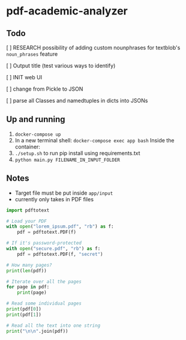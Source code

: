 # pdf-academic-analyzer

## Todo

[ ] RESEARCH possibility of adding custom nounphrases for textblob's `noun_phrases` feature

[ ] Output title (test various ways to identify)

[ ] INIT web UI

[ ] change from Pickle to JSON

[ ] parse all Classes and namedtuples in dicts into JSONs

## Up and running

1. `docker-compose up`
2. In a new terminal shell: `docker-compose exec app bash`
Inside the container:
3. `./setup.sh` to run pip install using requirements.txt
4. `python main.py FILENAME_IN_INPUT_FOLDER`


## Notes

- Target file must be put inside `app/input`
- currently only takes in PDF files

```python
import pdftotext

# Load your PDF
with open("lorem_ipsum.pdf", "rb") as f:
    pdf = pdftotext.PDF(f)

# If it's password-protected
with open("secure.pdf", "rb") as f:
    pdf = pdftotext.PDF(f, "secret")

# How many pages?
print(len(pdf))

# Iterate over all the pages
for page in pdf:
    print(page)

# Read some individual pages
print(pdf[0])
print(pdf[1])

# Read all the text into one string
print("\n\n".join(pdf))
```